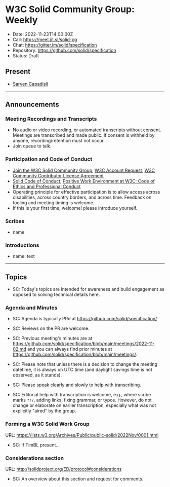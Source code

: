 # W3C Solid Community Group: Weekly

* Date: 2022-11-23T14:00:00Z
* Call: https://meet.jit.si/solid-cg
* Chat: https://gitter.im/solid/specification
* Repository: https://github.com/solid/specification
* Status: Draft

## Present
* [Sarven Capadisli](https://csarven.ca/#i)

---

## Announcements

### Meeting Recordings and Transcripts
* No audio or video recording, or automated transcripts without consent. Meetings are transcribed and made public. If consent is withheld by anyone, recording/retention must not occur.
* Join queue to talk.


### Participation and Code of Conduct
* [Join the W3C Solid Community Group](https://www.w3.org/community/solid/join), [W3C Account Request](http://www.w3.org/accounts/request), [W3C Community Contributor License Agreement](https://www.w3.org/community/about/agreements/cla/)
* [Solid Code of Conduct](https://github.com/solid/process/blob/main/code-of-conduct.md), [Positive Work Environment at W3C: Code of Ethics and Professional Conduct](https://www.w3.org/Consortium/cepc/)
* Operating principle for effective participation is to allow access across disabilities, across country borders, and across time. Feedback on tooling and meeting timing is welcome.
* If this is your first time, welcome! please introduce yourself.


### Scribes
* name


### Introductions
* name: text

---


## Topics

* SC: Today's topics are intended for awareness and build engagement as opposed to solving technical details here.


### Agenda and Minutes

* SC: Agenda is typically PRd at https://github.com/solid/specification/
* SC: Reviews on the PR are welcome.
* SC: Previous meeting's minutes are at https://github.com/solid/specification/blob/main/meetings/2022-11-02.md and you can always find prior minutes at https://github.com/solid/specification/blob/main/meetings/.
* SC: Please note that unless there is a decision to change the meeting datetime, it is always on UTC time (and daylight savings time is not observed, as it stands).

* SC: Please speak clearly and slowly to help with transcribing.
* SC: Editorial help with transcription is welcome, e.g., where scribe marks `???`, adding links, fixing grammar, or typos. However, do not change or elaborate on earlier transcription, especially what was not explicitly "aired" by the group.


### Forming a W3C Solid Work Group
URL: https://lists.w3.org/Archives/Public/public-solid/2022Nov/0001.html

* SC: If TimBL present...


### Considerations section
URL: http://solidproject.org/ED/protocol#considerations

* SC: An overview about this section and request for comments.

